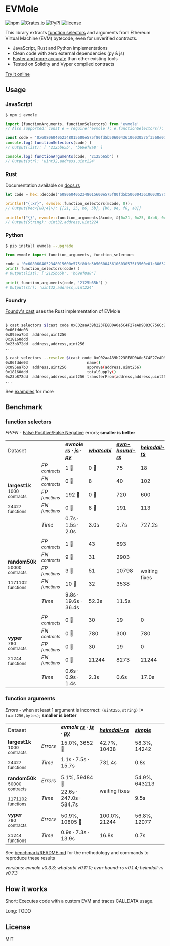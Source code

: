 # EVMole

[![npm](https://img.shields.io/npm/v/evmole)](https://www.npmjs.com/package/evmole)
[![Crates.io](https://img.shields.io/crates/v/evmole?color=e9b44f)](https://crates.io/crates/evmole)
[![PyPI](https://img.shields.io/pypi/v/evmole?color=006dad)](https://pypi.org/project/evmole)
[![license](https://img.shields.io/github/license/cdump/evmole)](./LICENSE)

This library extracts [function selectors](https://docs.soliditylang.org/en/latest/abi-spec.html#function-selector) and arguments from Ethereum Virtual Machine (EVM) bytecode, even for unverified contracts.

- JavaScript, Rust and Python implementations
- Clean code with zero external dependencies (py & js)
- [Faster and more accurate](#Benchmark) than other existing tools
- Tested on Solidity and Vyper compiled contracts

[Try it online](https://cdump.github.io/evmole/)

## Usage

### JavaScript
```sh
$ npm i evmole
```
```javascript
import {functionArguments, functionSelectors} from 'evmole'
// Also supported: const e = require('evmole'); e.functionSelectors();

const code = '0x6080604052348015600e575f80fd5b50600436106030575f3560e01c80632125b65b146034578063b69ef8a8146044575b5f80fd5b6044603f3660046046565b505050565b005b5f805f606084860312156057575f80fd5b833563ffffffff811681146069575f80fd5b925060208401356001600160a01b03811681146083575f80fd5b915060408401356001600160e01b0381168114609d575f80fd5b80915050925092509256'
console.log( functionSelectors(code) )
// Output(list): [ '2125b65b', 'b69ef8a8' ]

console.log( functionArguments(code, '2125b65b') )
// Output(str): 'uint32,address,uint224'
```

### Rust
Documentation available on [docs.rs](https://docs.rs/evmole/latest/evmole/)
```rust
let code = hex::decode("6080604052348015600e575f80fd5b50600436106030575f3560e01c80632125b65b146034578063b69ef8a8146044575b5f80fd5b6044603f3660046046565b505050565b005b5f805f606084860312156057575f80fd5b833563ffffffff811681146069575f80fd5b925060208401356001600160a01b03811681146083575f80fd5b915060408401356001600160e01b0381168114609d575f80fd5b80915050925092509256").unwrap();

println!("{:x?}", evmole::function_selectors(&code, 0));
// Output(Vec<[u8;4]>): [[21, 25, b6, 5b], [b6, 9e, f8, a8]]

println!("{}", evmole::function_arguments(&code, &[0x21, 0x25, 0xb6, 0x5b], 0));
// Output(String): uint32,address,uint224
```

### Python
```sh
$ pip install evmole --upgrade
```
```python
from evmole import function_arguments, function_selectors

code = '0x6080604052348015600e575f80fd5b50600436106030575f3560e01c80632125b65b146034578063b69ef8a8146044575b5f80fd5b6044603f3660046046565b505050565b005b5f805f606084860312156057575f80fd5b833563ffffffff811681146069575f80fd5b925060208401356001600160a01b03811681146083575f80fd5b915060408401356001600160e01b0381168114609d575f80fd5b80915050925092509256'
print( function_selectors(code) )
# Output(list): ['2125b65b', 'b69ef8a8']

print( function_arguments(code, '2125b65b') )
# Output(str): 'uint32,address,uint224'
```

### Foundry
<a href="https://getfoundry.sh/">Foundy's cast</a> uses the Rust implementation of EVMole
```sh

$ cast selectors $(cast code 0xC02aaA39b223FE8D0A0e5C4F27eAD9083C756Cc2)
0x06fdde03	
0x095ea7b3	address,uint256
0x18160ddd	
0x23b872dd	address,address,uint256
...

$ cast selectors --resolve $(cast code 0xC02aaA39b223FE8D0A0e5C4F27eAD9083C756Cc2)
0x06fdde03	                       	name()
0x095ea7b3	address,uint256        	approve(address,uint256)
0x18160ddd	                       	totalSupply()
0x23b872dd	address,address,uint256	transferFrom(address,address,uint256)
...
```

See [examples](./examples) for more

## Benchmark

### function selectors
<i>FP/FN</i> - [False Positive/False Negative](https://en.wikipedia.org/wiki/False_positives_and_false_negatives) errors; <b>smaller is better</b>

<table>
 <tr>
  <td>Dataset</td>
  <td></td>
  <td><b><i>evmole</i><b> <a href="benchmark/providers/evmole-rs/"><b><i>rs</i></b></a> · <a href="benchmark/providers/evmole-js/"><b><i>js</i></b></a> · <a href="benchmark/providers/evmole-py/"><b><i>py</i></b></a></td>
  <td><a href="benchmark/providers/whatsabi/"><b><i>whatsabi</i></b></a></td>
  <td><a href="benchmark/providers/evm-hound-rs/"><b><i>evm-hound-rs</i></b></a></td>
  <td><a href="benchmark/providers/heimdall-rs/"><b><i>heimdall-rs</i></b></a></td>
  <td><a href="benchmark/providers/simple/"><b><i>simple</i></b></a></td>
 </tr>
 <tr>
  <td rowspan="5"><b>largest1k</b><br><sub>1000<br>contracts<br><br>24427<br>functions</sub></td>
  <td><i>FP <sub>contracts</sub></i></td>
  <td>1 🥈</td>
  <td>0 🥇</td>
  <td>75</td>
  <td>18</td>
  <td>95</td>
 </tr>
 <tr>
  <td><i>FN <sub>contracts</sub></i></td>
  <td>0 🥇</td>
  <td>8</td>
  <td>40</td>
  <td>102</td>
  <td>9</td>
 </tr>
 <tr>
  <td><i>FP <sub>functions</sub></i></td>
  <td>192 🥈</td>
  <td>0 🥇</td>
  <td>720</td>
  <td>600</td>
  <td>749</td>
 </tr>
 <tr>
  <td><i>FN <sub>functions</sub></i></td>
  <td>0 🥇</td>
  <td>8 🥈</td>
  <td>191</td>
  <td>113</td>
  <td>12</td>
 </tr>
 <tr>
  <td><i>Time</i></td>
  <td>0.7s · 1.5s · 2.0s</td>
  <td>3.0s</td>
  <td>0.7s</td>
  <td>727.2s</td>
  <td>1.9s</td>
 </tr>
 <tr><td colspan="7"></td></tr>
 <tr>
  <td rowspan="5"><b>random50k</b><br><sub>50000<br>contracts<br><br>1171102<br>functions</sub></td>
  <td><i>FP <sub>contracts</sub></i></td>
  <td>1 🥇</td>
  <td>43</td>
  <td>693</td>
  <td rowspan="5">waiting fixes</td>
  <td>4136</td>
 </tr>
 <tr>
  <td><i>FN <sub>contracts</sub></i></td>
  <td>9 🥇</td>
  <td>31</td>
  <td>2903</td>
  <!-- -->
  <td>77</td>
 </tr>
 <tr>
  <td><i>FP <sub>functions</sub></i></td>
  <td>3 🥇</td>
  <td>51</td>
  <td>10798</td>
  <!-- -->
  <td>14652</td>
 </tr>
 <tr>
  <td><i>FN <sub>functions</sub></i></td>
  <td>10 🥇</td>
  <td>32</td>
  <td>3538</td>
  <!-- -->
  <td>96</td>
 </tr>
 <tr>
  <td><i>Time</i></td>
  <td>9.8s · 19.6s · 36.4s</td>
  <td>52.3s</td>
  <td>11.5s</td>
  <!-- -->
  <td>46.3s</td>
 </tr>
 <tr><td colspan="8"></td></tr>
 <tr>
  <td rowspan="5"><b>vyper</b><br><sub>780<br>contracts<br><br>21244<br>functions</sub></td>
  <td><i>FP <sub>contracts</sub></i></td>
  <td>0 🥇</td>
  <td>30</td>
  <td>19</td>
  <td>0</td>
  <td>185</td>
 </tr>
 <tr>
  <td><i>FN <sub>contracts</sub></i></td>
  <td>0 🥇</td>
  <td>780</td>
  <td>300</td>
  <td>780</td>
  <td>480</td>
 </tr>
 <tr>
  <td><i>FP <sub>functions</sub></i></td>
  <td>0 🥇</td>
  <td>30</td>
  <td>19</td>
  <td>0</td>
  <td>197</td>
 </tr>
 <tr>
  <td><i>FN <sub>functions</sub></i></td>
  <td>0 🥇</td>
  <td>21244</td>
  <td>8273</td>
  <td>21244</td>
  <td>12971</td>
 </tr>
 <tr>
  <td><i>Time</i></td>
  <td>0.6s · 0.9s · 1.4s</td>
  <td>2.3s</td>
  <td>0.6s</td>
  <td>17.0s</td>
  <td>1.2s</td>
 </tr>
</table>

### function arguments
<i>Errors</i> - when at least 1 argument is incorrect: `(uint256,string)` != `(uint256,bytes)`; <b>smaller is better</b>

<table>
 <tr>
  <td>Dataset</td>
  <td></td>
  <td><b><i>evmole</i><b> <a href="benchmark/providers/evmole-rs/"><b><i>rs</i></b></a> · <a href="benchmark/providers/evmole-js/"><b><i>js</i></b></a> · <a href="benchmark/providers/evmole-py/"><b><i>py</i></b></a></td>
  <td><a href="benchmark/providers/heimdall-rs/"><b><i>heimdall-rs</i></b></a></td>
  <td><a href="benchmark/providers/simple/"><b><i>simple</i></b></a></td>
 </tr>
 <tr>
  <td rowspan="2"><b>largest1k</b><br><sub>1000<br>contracts<br><br>24427<br>functions</sub></td>
  <td><i>Errors</i></td>
  <td>15.0%, 3652 🥇</td>
  <td>42.7%, 10438</td>
  <td>58.3%, 14242</td>
 </tr>
 <tr>
  <td><i>Time</i></td>
  <td>1.1s · 7.5s · 15.7s</td>
  <td>731.4s</td>
  <td>0.8s</td>
 </tr>
 <tr><td colspan="5"></td></tr>
 <tr>
  <td rowspan="2"><b>random50k</b><br><sub>50000<br>contracts<br><br>1171102<br>functions</sub></td>
  <td><i>Errors</i></td>
  <td>5.1%, 59484 🥇</td>
  <td rowspan="2">waiting fixes</td>
  <td>54.9%, 643213</td>
 </tr>
 <tr>
  <td><i>Time</i></td>
  <td>22.6s · 247.0s · 584.7s</td>
  <!-- -->
  <td>9.5s</td>
 </tr>
 <tr><td colspan="5"></td></tr>
 <tr>
  <td rowspan="2"><b>vyper</b><br><sub>780<br>contracts<br><br>21244<br>functions</sub></td>
  <td><i>Errors</i></td>
  <td>50.9%, 10805 🥇</td>
  <td>100.0%, 21244</td>
  <td>56.8%, 12077</td>
 </tr>
 <tr>
  <td><i>Time</i></td>
  <td>0.9s · 7.3s · 13.9s</td>
  <td>16.8s</td>
  <td>0.7s</td>
 </tr>
</table>

See [benchmark/README.md](./benchmark/) for the methodology and commands to reproduce these results

<i>versions: evmole v0.3.3; whatsabi v0.11.0; evm-hound-rs v0.1.4; heimdall-rs v0.7.3</i>

## How it works

Short: Executes code with a custom EVM and traces CALLDATA usage.

Long: TODO

## License
MIT
